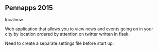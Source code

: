 Pennapps 2015
-------------
localnow

Web application that allows you to view news and events going on in your city by location ordered by attention on twitter written in flask.

Need to create a separate settings file before start up.